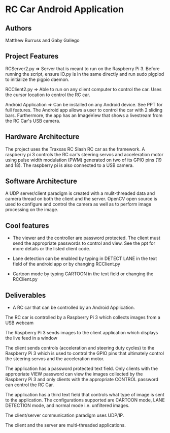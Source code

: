 # RC Car Android Application
## Authors
Matthew Burruss and Gaby Gallego
## Project Features
RCServer2.py => Server that is meant to run on the Raspberry Pi 3. Before running the script, ensure IO.py is in the same directly and run sudo pigpiod to initialize the pigpio daemon.

RCClient2.py => Able to run on any client computer to control the car. Uses the cursor location to control the RC car.

Android Application => Can be installed on any Android device. See PPT for full features. The Android app allows a user to control the car with 2 sliding bars. Furthermore, the app has an ImageView that shows a livestream from the RC Car's USB camera.
## Hardware Architecture
The project uses the Traxxas RC Slash RC car as the framework. A raspberry pi 3 controls the RC car's steering servos and acceleration  motor using pulse width modulation (PWM) generated on two of its GPIO pins (19 and 18). The raspberry pi is also connected to a USB camera.
## Software Architecture
A UDP server/client paradigm is created with a mulit-threaded data and camera thread on both the client and the server. OpenCV open source is used to configure and control the camera as well as to perform image processing on the image.
## Cool features
- The viewer and the controller are password protected. The client must send the appropriate passwords to control and view. See the ppt for more details or the listed client code.

- Lane detection can be enabled by typing in DETECT LANE in the text field of the android app or by changing RCClient.py 

- Cartoon mode by typing CARTOON in the text field or changing the RCClient.py
## Deliverables
- A RC car that can be controlled by an Android Application.

The RC car is controlled by a Raspberry Pi 3 which collects images from a USB webcam

The Raspberry Pi 3 sends images to the client application which displays the live feed in a window

The client sends controls (acceleration and steering duty cycles) to the Raspberry Pi 3 which is used to control the GPIO pins that ultimately control the steering servos and the acceleration motor.

The application has a password protected text field. Only clients with the appropriate VIEW password can view the images collected by the Raspberry Pi 3 and only clients with the appropriate CONTROL password can control the RC Car.

The application has a third text field that controls what type of image is sent to the application. The configurations supported are CARTOON mode, LANE DETECTION mode, and normal mode i.e. unfiltered images.

The client/server communication paradigm uses UDP/IP.

The client and the server are multi-threaded applications.

